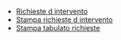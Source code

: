 - [Richieste d intervento](Sorgenti/OJ/PGM/CQRI10)
- [Stampa richieste d intervento](Sorgenti/OJ/PGM/CQUS30)
- [Stampa tabulato richieste](Sorgenti/OJ/PGM/CQUS40)
